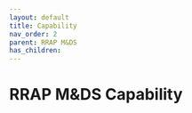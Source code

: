 ```yaml
---
layout: default
title: Capability
nav_order: 2
parent: RRAP M&DS
has_children: 
---
```


# RRAP M&DS Capability 